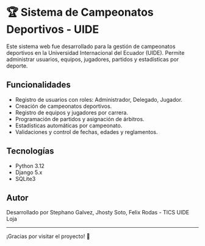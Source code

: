 # 🏆 Sistema de Campeonatos Deportivos - UIDE

Este sistema web fue desarrollado para la gestión de campeonatos deportivos en la Universidad Internacional del Ecuador (UIDE). Permite administrar usuarios, equipos, jugadores, partidos y estadísticas por deporte.

## Funcionalidades

- Registro de usuarios con roles: Administrador, Delegado, Jugador.
- Creación de campeonatos deportivos.
- Registro de equipos y jugadores por carrera.
- Programación de partidos y asignación de árbitros.
- Estadísticas automáticas por campeonato.
- Validaciones y control de fechas, edades y reglamentos.

## Tecnologías

- Python 3.12
- Django 5.x
- SQLite3


## Autor

Desarrollado por Stephano Galvez, Jhosty Soto, Felix Rodas - TICS UIDE Loja

---

¡Gracias por visitar el proyecto! 👋
